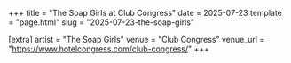+++
title = "The Soap Girls at Club Congress"
date = 2025-07-23
template = "page.html"
slug = "2025-07-23-the-soap-girls"

[extra]
artist = "The Soap Girls"
venue = "Club Congress"
venue_url = "https://www.hotelcongress.com/club-congress/"
+++
